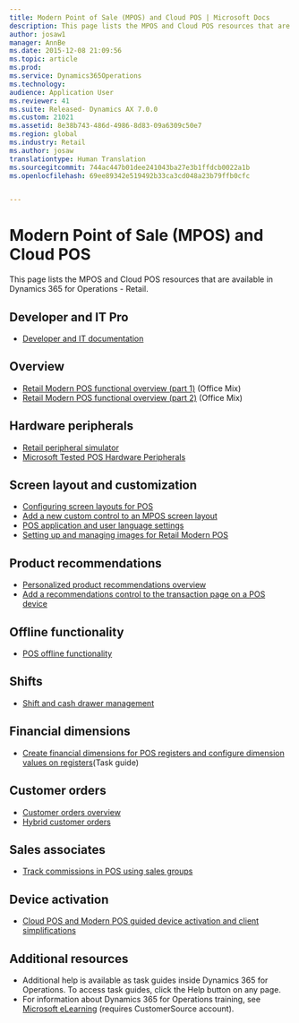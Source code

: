 ```yaml
---
title: Modern Point of Sale (MPOS) and Cloud POS | Microsoft Docs
description: This page lists the MPOS and Cloud POS resources that are available in Dynamics 365 for Operations - Retail.
author: josaw1
manager: AnnBe
ms.date: 2015-12-08 21:09:56
ms.topic: article
ms.prod: 
ms.service: Dynamics365Operations
ms.technology: 
audience: Application User
ms.reviewer: 41
ms.suite: Released- Dynamics AX 7.0.0
ms.custom: 21021
ms.assetid: 8e38b743-486d-4986-8d83-09a6309c50e7
ms.region: global
ms.industry: Retail
ms.author: josaw
translationtype: Human Translation
ms.sourcegitcommit: 744ac447b01dee241043ba27e3b1ffdcb0022a1b
ms.openlocfilehash: 69ee89342e519492b33ca3cd048a23b79ffb0cfc


---
```


# <a name="modern-point-of-sale-mpos-and-cloud-pos"></a>Modern Point of Sale (MPOS) and Cloud POS

This page lists the MPOS and Cloud POS resources that are available in Dynamics 365 for Operations - Retail.

<a name="developer-and-it-pro"></a>Developer and IT Pro
--------------------

-   [Developer and IT documentation](https://docs.microsoft.com/en-us/dynamics365/operations/dev-itpro/retail/microsoft-dynamics-ax-retail-for-it-pros-and-developers)

## <a name="overview"></a>Overview
-   [Retail Modern POS functional overview (part 1)](https://mix.office.com/watch/1mhlvuetfyue6) (Office Mix)
-   [Retail Modern POS functional overview (part 2)](https://mix.office.com/watch/ln8lkpiqwrhr) (Office Mix)

## <a name="hardware-peripherals"></a>Hardware peripherals
-   [Retail peripheral simulator](https://docs.microsoft.com/en-us/dynamics365/operations/dev-itpro/retail/retail-peripheral-simulator)
-   [Microsoft Tested POS Hardware Peripherals](https://docs.microsoft.com/en-us/dynamics365/operations/retail/microsoft-tested-pos-hardware-peripherals)

## <a name="screen-layout-and-customization"></a>Screen layout and customization
-   [Configuring screen layouts for POS](https://docs.microsoft.com/en-us/dynamics365/operations/retail/pos-screen-layouts)
-   [Add a new custom control to an MPOS screen layout](https://docs.microsoft.com/en-us/dynamics365/operations/retail/add-new-custom-control-in-mpos-screen-layout)
-   [POS application and user language settings](https://docs.microsoft.com/en-us/dynamics365/operations/retail/pos-application-and-user-language-settings)
-   [Setting up and managing images for Retail Modern POS](https://docs.microsoft.com/en-us/dynamics365/operations/retail/setting-up-and-managing-images-for-retail-modern-pos)

## <a name="product-recommendations"></a>Product recommendations
-   [Personalized product recommendations overview](https://docs.microsoft.com/en-us/dynamics365/operations/retail/personalized-product-recommendations-powered-by-cognitive-services-and-azure-machine-learning)
-   [Add a recommendations control to the transaction page on a POS device](https://docs.microsoft.com/en-us/dynamics365/operations/retail/add-recommendations-control-to-the-transaction-screen-on-pos-using-screen-layout-designer)

## <a name="offline-functionality"></a>Offline functionality
-   [POS offline functionality](https://docs.microsoft.com/en-us/dynamics365/operations/retail/pos-offline-functionality)

## <a name="shifts"></a>Shifts
-   [Shift and cash drawer management](https://docs.microsoft.com/en-us/dynamics365/operations/retail/shift-and-drawer-management)

## <a name="financial-dimensions"></a>Financial dimensions
-   [Create financial dimensions for POS registers and configure dimension values on registers](http://ax.help.dynamics.com/en/wiki/create-financial-dimensions-for-pos-registers-and-configure-dimension-values-on-registers/)(Task guide)

## <a name="customer-orders"></a>Customer orders
-   [Customer orders overview](https://docs.microsoft.com/en-us/dynamics365/operations/retail/customer-orders-overview)
-   [Hybrid customer orders](https://docs.microsoft.com/en-us/dynamics365/operations/retail/hybrid-customer-orders)

## <a name="sales-associates"></a>Sales associates
-   [Track commissions in POS using sales groups](https://docs.microsoft.com/en-us/dynamics365/operations/retail/use-sales-groups-to-track-commissions-in-pos)

## <a name="device-activation"></a>Device activation
-   [Cloud POS and Modern POS guided device activation and client simplifications](http://ax.help.dynamics.com/en/wiki/cloud-pos-and-modern-pos-guided-device-activation-and-client-simplifications/)

## <a name="additional-resources"></a>[]()Additional resources
-   Additional help is available as task guides inside Dynamics 365 for Operations. To access task guides, click the Help button on any page.
-   For information about Dynamics 365 for Operations training, see [Microsoft eLearning](https://mbs2.microsoft.com/members/elearning/dynamicstrainingcert.aspx) (requires CustomerSource account).

 




<!--HONumber=Feb17_HO3-->


